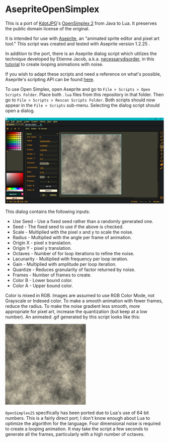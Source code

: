 # AsepriteOpenSimplex

This is a port of [KdotJPG](https://github.com/KdotJPG)'s [OpenSimplex 2](https://github.com/KdotJPG/OpenSimplex2) from Java to Lua. It preserves the public domain license of the original.

It is intended for use with [Aseprite](https://www.aseprite.org/), an "animated sprite editor and pixel art tool." This script was created and tested with Aseprite version 1.2.25 .

In addition to the port, there is an Aseprite dialog script which utilizes the technique developed by Etienne Jacob, a.k.a. [necessarydisorder](https://necessarydisorder.wordpress.com), in this [tutorial](https://necessarydisorder.wordpress.com/2017/11/15/drawing-from-noise-and-then-making-animated-loopy-gifs-from-there/) to create looping animations with noise.

If you wish to adapt these scripts and need a reference on what's possible, Aseprite's scripting API can be found [here](https://github.com/aseprite/api).

To use Open Simplex, open Aseprite and go to `File > Scripts > Open Scripts Folder`. Place both `.lua` files from this repository in that folder. Then go to `File > Scripts > Rescan Scripts Folder`. Both scripts should now appear in the `File > Scripts` sub-menu. Selecting the dialog script should open a dialog.

![Dialog Screen](dialogScreenCap.png)

This dialog contains the following inputs:

 - Use Seed - Use a fixed seed rather than a randomly generated one.
 - Seed - The fixed seed to use if the above is checked.
 - Scale - Multiplied with the pixel x and y to scale the noise.
 - Radius - Multiplied with the angle per frame of animation.
 - Origin X - pixel x translation.
 - Origin Y - pixel y translation.
 - Octaves - Number of for loop iterations to refine the noise.
 - Lacunarity - Multiplied with frequency per loop ieration.
 - Gain - Multiplied with amplitude per loop iteration.
 - Quantize - Reduces granularity of factor returned by noise.
 - Frames - Number of frames to create.
 - Color B - Lower bound color.
 - Color A - Upper bound color.

Color is mixed in RGB. Images are assumed to use RGB Color Mode, not Grayscale or Indexed color. To make a smooth animation with fewer frames, reduce the radius. To make the noise gradient less smooth, more appropriate for pixel art, increase the quantization (but keep at a low number). An animated .gif generated by this script looks like this:

![Animated](animNoise.gif)

`OpenSimplex2S` specifically has been ported due to Lua's use of 64 bit numbers. This is a fairly direct port; I don't know enough about Lua to optimize the algorithm for the language. Four dimensional noise is required to create a looping animation. It may take the script a few seconds to generate all the frames, particularly with a high number of octaves.